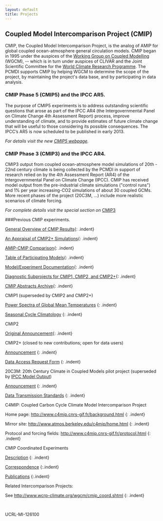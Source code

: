 ```yaml
---
layout: default
title: Projects
---
```

## Coupled Model Intercomparison Project (CMIP)

CMIP, the Coupled Model Intercomparison Project, is the analog of AMIP for global coupled ocean-atmosphere general circulation models. CMIP began in 1995 under the auspices of the [Working Group on Coupled Modelling](http://www.wmo.int/files/WCRP_WEB/AP_Modelling_WGCM.html) (WGCM), -- which is in turn under auspices of CLIVAR and the Joint Scientific Committee for the [World Climate Research Programme](http://wcrp.wmo.int/). The PCMDI supports CMIP by helping WGCM to determine the scope of the project, by maintaining the project's data base, and by participating in data analysis.

### CMIP Phase 5 (CMIP5) and the IPCC AR5.

The purpose of CMIP5 experiments is to address outstanding scientific questions that arose as part of the IPCC AR4 (the Intergovernmental Panel on Climate Change 4th Assessment Report) process, improve understanding of climate, and to provide estimates of future climate change that will be useful to those considering its possible consequences.
The IPCC’s AR5 is now scheduled to be published in early 2013.

*For details visit the new [CMIP5 webpage]({{site.baseurl}}/projects/cmip5/).*

### CMIP Phase 3 (CMIP3) and the IPCC AR4.

CMIP3 output from coupled ocean-atmosphere model simulations of 20th - 22nd century climate is being collected by the PCMDI in support of research relied on by the 4th Assessment Report (AR4) of the Intergovernmental Panel on Climate Change (IPCC). CMIP has received model output from the pre-industrial climate simulations ("control runs") and 1% per year increasing-CO2 simulations of about 30 coupled GCMs. More recent phases of the project (20C3M, ...) include more realistic scenarios of climate forcing.

*For complete details visit the special section on* [CMIP3]({{site.baseurl}}/projects/cmip3/)

###Previous CMIP experiments.

[General Overview of CMIP Results](http://www-pcmdi.llnl.gov/projects/cmip/overview_ms/ms_text.php){: .indent}

[An Appraisal of CMIP2+ Simulations](http://www-pcmdi.llnl.gov/appraisal.php){: .indent}

[AMIP-CMIP Comparison](http://www-pcmdi.llnl.gov/appraisal.php){: .indent}

[Table of Participating Models]({{site.baseurl}}/projects/cmip/Table.pdf){: .indent}

[Model/Experiment Documentation](http://www-pcmdi.llnl.gov/projects/modeldoc/cmip/index.html){: .indent}

[Diagnostic Subprojects for CMIP1, CMIP2, and CMIP2+](http://www-pcmdi.llnl.gov/projects/cmip/diagsub.php){: .indent}

[CMIP Abstracts Archive](http://www-pcmdi.llnl.gov/projects/cmip/abstracts.php){: .indent}

CMIP1 (superseded by CMIP2 and CMIP2+)

[Power Spectra of Global Mean Temperatures](http://www-pcmdi.llnl.gov/projects/cmip/Fig1.php)
{: .indent}

[Seasonal Cycle Climatology](http://www-pcmdi.llnl.gov/projects/cmip/scc.php)
{: .indent}

CMIP2

[Original Announcement](http://www-pcmdi.llnl.gov/projects/cmip/announ.php){: .indent}

CMIP2+ (closed to new contributions; open for data users)

[Announcement](http://www-pcmdi.llnl.gov/projects/cmip/cmip2plusann.php)
{: .indent}

[Data Access Request Form](http://www-pcmdi.llnl.gov/projects/cmip/cmipform.php)
{: .indent}

20C3M: 20th Century Climate in Coupled Models pilot project (superseded by [IPCC Model Output](http://www-pcmdi.llnl.gov/ipcc/about_ipcc.php))

[Announcement](http://www-pcmdi.llnl.gov/projects/cmip/ann_20c3m.php)
{: .indent}

[Data Transmission Standards](http://www-pcmdi.llnl.gov/projects/cmip/std_20c3m.php)
{: .indent}

C4MIP: Coupled Carbon Cycle Climate Model Intercomparison Project

Home page: <http://www.c4mip.cnrs-gif.fr/background.html>
{: .indent}

Mirror site: <http://www.atmos.berkeley.edu/c4mip/home.html>
{: .indent}

Protocol and forcing fields: <http://www.c4mip.cnrs-gif.fr/protocol.html>
{: .indent}

CMIP Coordinated Experiments

[Description](http://www-pcmdi.llnl.gov/projects/cmip/coord_expt.php)
{: .indent}

[Correspondence](http://www-pcmdi.llnl.gov/projects/cmip/coord_expt_corr.php)
{:.indent}

[Publications](http://www-pcmdi.llnl.gov/projects/cmip/coord_expt_pubs.php)
{:.indent}

Related Intercomparison Projects:

See <http://www.wcrp-climate.org/wgcm/cmip_coord.shtml>
{: .indent}

<br>

UCRL-MI-126100